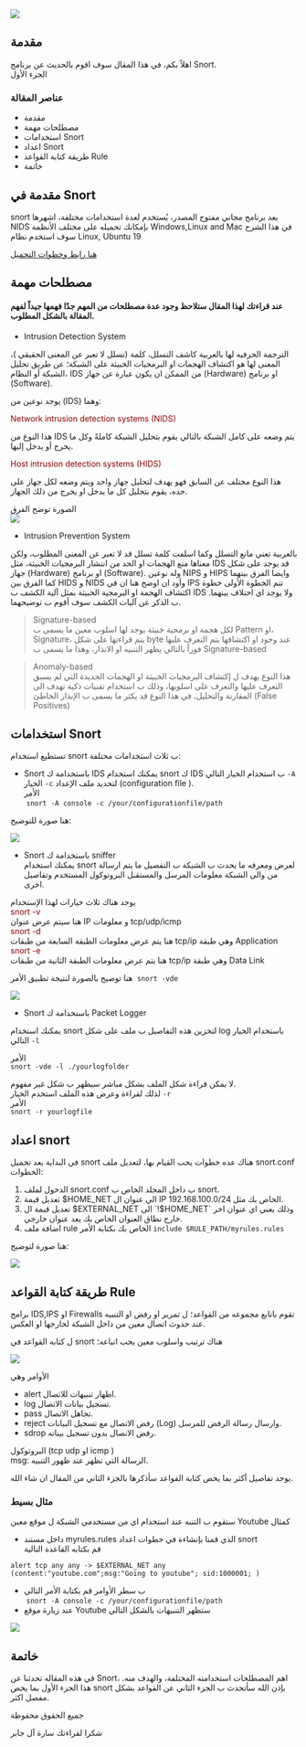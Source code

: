 ![](https://i.ibb.co/KV7yFWH/Screenshot-from-2020-03-26-19-01-29-2.png)

##  مقدمة
اهلاً بكم، في هذا المقال سوف اقوم بالحديث عن برنامج Snort.  
الجزء الأول 


### عناصر المقالة 
- مقدمة 
- مصطلحات مهمة 
- استخدامات Snort
- اعداد Snort 
- طريقة كتابة القواعد Rule
-  خاتمة 

## مقدمة في Snort 
 snort يعد برنامج مجاني مفتوح المصدر، يُستخدم لعدة استخدامات مختلفة، اشهرها NIDS
بإمكانك تحميله على مختلف الأنظمة Windows,Linux and Mac 
في هذا الشرح سوف استخدم نظام Linux, Ubuntu 19   

[هنا رابط وخطوات التحميل](https://www.snort.org/#get-started) 

## مصطلحات مهمة 
#### عند قراءتك لهذا المقال ستلاحظ وجود عدة مصطلحات من المهم جدًا فهمها جيداً لفهم المقالة بالشكل المطلوب. 

- Intrusion Detection System
 
الترجمة الحرفيه لها بالعربية كاشف التسلل،  كلمة (تسلل لا تعبر عن المعنى الحقيقي )، المعنى لها هو اكتشاف الهجمات او البرمجيات الخبيثة على الشبكة؛ عن طريق تحليل الشبكة أو النظام، IDS من الممكن ان يكون عبارة عن جهاز (Hardware) او برنامج (Software). 

يوجد نوعين من (IDS) وهما:

<span style="color:DarkRed">   Network intrusion detection systems (NIDS) </span>

هذا النوع من  IDS يتم وضعه على كامل الشبكة بالتالي يقوم بتحليل الشبكة كاملةً وكل ما يخرج أو يدخل إليها. 


<span style="color:DarkRed">   Host intrusion detection systems (HIDS) </span>

هذا النوع مختلف عن السابق فهو يهدف لتحليل جهاز واحد ويتم وضعه لكل جهاز على حده، يقوم بتحليل كل ما يدخل او يخرج من ذلك الجهاز. 

الصورة توضح الفرق  
![](https://cdn.comparitech.com/wp-content/uploads/2019/02/NIDS-vs-HIDS.jpg)


- Intrusion Prevention System 

بالعربية تعني مانع التسلل وكما اسلفت كلمة تسلل قد لا تعبر عن المعنى المطلوب، ولكن معناها منع الهجمات او الحد من انتشار البرمجيات الخبيثة، مثل IDS قد يوجد على شكل جهاز (Hardware) او برنامج (Software). 
وله نوعين NIPS و HIPS
وايضا الفرق بينهما كما الفرق بين HIDS و NIDS 
وأود ان اوضح هنا ان في IPS تتم الخطوة الأولى خطوة اكتشاف الهجمة او البرمجية الخبيثة بمثل آلية الكشف ب IDS ولا يوجد اي اختلاف بينهما. 
 ب الذكر عن آليات الكشف سوف أقوم  ب توضيحهما.

>  Signature-based  
لكل هجمة او برمجية خبيثة يوجد لها اسلوب معين ما يسمى ب Pattern او، Signature، يتم قراءتها على شكل byte عند وجود او اكتشافها يتم التعرف عليها فوراً بالتالي يظهر التنبيه او الانذار، وهذا ما يسمى ب Signature-based
> 

>  Anomaly-based  
هذا النوع يهدف ل إكتشاف البرمجيات الخبيثة او الهجمات الجديدة التي لم يسبق التعرف عليها والتعرف على اسلوبها، وذلك ب استخدام تقنيات ذكية تهدف الى المقارنة والتحليل، في هذا النوع قد يكثر ما يسمى ب الإنذار الخاطئ (False Positives)
>


## استخدامات Snort  
تستطيع استخدام snort  ب ثلاث استخدامات مختلفة: 
 
- Snort  باستخدامة ك   IDS 
يمكنك استخدام  snort  ك IDS ب استخدام الخيار التالي  `-A` الخيار `-c` لتحديد ملف الإعداد (configuration file ).  
الأمر   
 ` snort -A console -c /your/configurationfile/path `  

هنا صورة للتوضيح: 

![](https://i.ibb.co/jfCsvCc/Screenshot-from-2020-03-26-20-05-28.png)
- Snort   باستخدامة ك sniffer  
 يمكنك استخدام snort لعرض ومعرفه ما يحدث ب الشبكة ب التفصيل ما يتم ارسالة من والى الشبكة معلومات المرسل والمستقبل البروتوكول المستخدم وتفاصيل اخرى.
 
يوجد هناك ثلاث خيارات لهذا الإستخدام   
<span style="color:DarkRed">  snort -v   </span>   
هنا سيتم عرض عنوان IP و معلومات tcp/udp/icmp  
<span style="color:DarkRed">  snort -d   </span>   
هنا يتم عرض معلومات الطبقة السابعة من طبقات tcp/ip وهي طبقة Application  
<span style="color:DarkRed">   snort -e  </span>   
 هنا يتم عرض معلومات الطبقة الثانية من طبقات tcp/ip  وهي طبقة Data Link 

هنا توضيح بالصورة لنتيجة تطبيق الأمر 
 `snort -vde `

![](https://i.ibb.co/nnMHL2B/2.png)


- Snort  باستخدامة ك Packet Logger

يمكنك استخدام snort لتخزين هذه التفاصيل ب ملف على شكل log باستخدام الخيار التالي 
`-l `

الأمر  
`snort -vde -l ./yourlogfolder `

لا يمكن قراءة شكل الملف بشكل مباشر سيظهر ب شكل غير مفهوم.  
لذلك لقراءة وعرض هذه الملف استخدم الخيار `-r `  
الأمر  
`snort -r yourlogfile`


## اعداد snort 
في البداية بعد تحميل snort  هناك عده خطوات يجب القيام بها، لتعديل ملف snort.conf
الخطوات: 
1. الدخول لملف snort.conf ب داخل المجلد الخاص ب snort. 
2. تعديل قيمة $HOME_NET الي عنوان ال IP الخاص بك مثل 192.168.100.0/24. 
3. تعديل قيمة ال $EXTERNAL_NET الى  `!$HOME_NET` وذلك يعني اي عنوان اخر خارج نطاق العنوان الخاص بك يعد عنوان خارجي. 
4. اضافة ملف rule  الخاص بك بكتابة الأمر `include $RULE_PATH/myrules.rules`
 
هنا صورة لتوضيح: 


![](https://i.ibb.co/6mJ61N2/Screenshot-from-2020-03-28-10-15-06-1.png)


## طريقة كتابة القواعد Rule
 برامج IDS,IPS او Firewalls  تقوم باتابع مجموعه من القواعد؛ ل تمرير او رفض او التنبيه عند حدوث اتصال معين من داخل الشبكة لخارجها او العكس. 

ل كتابه القواعد في snort هناك ترتيب واسلوب معين يجب اتباعه؛

![](https://i.ibb.co/BngNPhP/Screen-Shot-2020-03-25-at-10-46-39-AM.png)

الأوامر وهي 
- alert اظهار تنبيهات للاتصال.  
- log تسجيل بيانات الاتصال. 
- pass تجاهل الاتصال.
- reject رفض الاتصال مع تسجيل البيانات (Log) وارسال رسالة الرفض للمرسل. 
- sdrop رفض الاتصال بدون تسجيل بيناته. 

 
البروتوكول  (tcp udp او icmp )  
 msg:  الرسالة التي تظهر عند ظهور التنبيه.   

يوجد تفاصيل أكثر بما يخص كتابة القواعد سأذكرها بالجزء الثاني من المقال ان شاء الله. 

### مثال بسيط
 
سنقوم ب التنبه عند استخدام اي من مستخدمي الشبكة ل موقع معين Youtube كمثال 

-  داخل مستند myrules.rules الذي قمنا بإنشاءة في خطوات اعداد snort  
  قم بكتابه القاعدة التالية 

`alert tcp any any -> $EXTERNAL_NET any (content:"youtube.com";msg:"Going to youtube"; sid:1000001; )`



- ب سطر الأوامر قم بكتابة الأمر التالي  
 ` snort -A console -c /your/configurationfile/path `   
- عند زيارة موقع Youtube ستظهر التنبيهات بالشكل التالي 

![](https://i.ibb.co/S3yrQgr/Screenshot-from-2020-03-26-20-45-09.png)
 
## خاتمة 
في هذه المقاله تحدثنا عن Snort، اهم المصطلحات استخدامته المختلفة، والهدف منه. 
هذا الجزء الأول بما يخص snort بإذن الله سأتحدث ب الجزء الثاني عن القواعد بشكل مفصل اكثر. 



جميع الحقوق محفوظة 

شكرا لقراءتك سارة آل جابر
